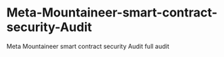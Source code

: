 # Meta-Mountaineer-smart-contract-security-Audit
Meta Mountaineer smart contract security Audit full audit
